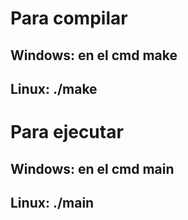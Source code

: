 # Para compilar

## Windows: en el cmd make

## Linux: ./make

# Para ejecutar

## Windows: en el cmd main

## Linux: ./main
